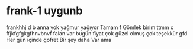 # frank-1 uygunb
frankhhj  d b
anna
yok 
yağmur yağıyor 
Tamam f
Gömlek birim 
ttmm c ffjkfgfgkgfhnvbnvf
  falan var  bugün 
  fiyat 
çok güzel olmuş çok teşekkür gfd
Her gün içinde gofret 
Bir şey daha 
Var ama 
